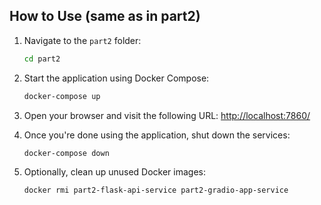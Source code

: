 ## How to Use (same as in part2)

1. Navigate to the `part2` folder:

   ```bash
   cd part2
   ```

2. Start the application using Docker Compose:

   ```bash
   docker-compose up
   ```

3. Open your browser and visit the following URL: [http://localhost:7860/](http://localhost:7860/)

4. Once you're done using the application, shut down the services:

   ```bash
   docker-compose down
   ```

5. Optionally, clean up unused Docker images:

   ```bash
   docker rmi part2-flask-api-service part2-gradio-app-service
   ```